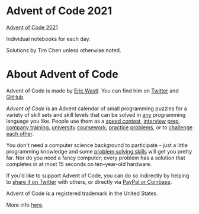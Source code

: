 # Advent of Code 2021


<a href="https://adventofcode.com/2021/">Advent of Code 2021</a>

Individual notebooks for each day.

Solutions by Tim Chen unless otherwise noted.


About Advent of Code
===

<p>Advent of Code is made by <a href="http://was.tl/">Eric Wastl</a>.  You can find him on <a href="https://twitter.com/ericwastl">Twitter</a> and <a href="https://github.com/topaz">GitHub</a>.</p>
<p><em>Advent of Code</em> is an Advent calendar of small programming puzzles for a variety of skill sets and skill levels that can be solved in <a href="https://github.com/search?q=advent+of+code">any</a> programming language you like. People use them as a <a href="https://adventofcode.com/leaderboard">speed contest</a>, <a href="https://y3l2n.com/2018/05/09/interview-prep-advent-of-code/">interview</a> <a href="https://twitter.com/dznqbit/status/1037607793144938497">prep</a>, <a href="https://twitter.com/pgoultiaev/status/950805811583963137">company training</a>, <a href="https://gitlab.com/imhoffman/fa19b4-mat3006/wikis/home">university</a> <a href="https://www.gribblelab.org/scicomp2019/">coursework</a>, <a href="https://twitter.com/mrdanielklein/status/936267621468483584">practice</a> <a href="https://comp215.blogs.rice.edu/">problems</a>, or to <a href="https://www.reddit.com/r/adventofcode/search?q=flair%3Aupping&restrict_sr=on">challenge each other</a>.</p>
<p>You don't need a computer science background to participate - just a little programming knowledge and some <a href="https://www.reddit.com/r/adventofcode/comments/7kd8jt/what_would_you_say_are_the_minimal_skills_for/dre0uu3/">problem solving skills</a> will get you pretty far. Nor do you need a fancy computer; every problem has a solution that completes in at most 15 seconds on ten-year-old hardware.</p>
<p>If you'd like to support Advent of Code, you can do so indirectly by helping to <a href="https://twitter.com/intent/tweet?text=Daily+programming+puzzles+at+Advent+of+Code&amp;url=https%3A%2F%2Fadventofcode%2Ecom%2F&amp;related=ericwastl&amp;hashtags=AdventOfCode" target="_blank">share it on Twitter</a> with others, or directly via <a href="https://adventofcode.com/support">PayPal or Coinbase</a>.</p>
<p>Advent of Code is a registered trademark in the United States.</p>


More info <a href="https://adventofcode.com/2021/about">here</a>.
